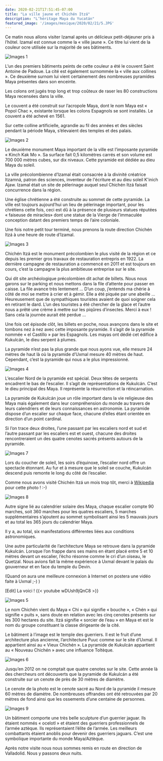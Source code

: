 ```yaml
---
date: 2020-02-21T17:51:45-07:00
title: "La ville jaune et Chichén Itzá"
description: "L’héritage Maya du Yucatán"
featured_image: '/images/mexique/2020/02/21/5.JPG'
---
```


Ce matin nous allons visiter Izamal après un délicieux petit-déjeuner pris à l’hôtel. Izamal est connue comme la « ville jaune ». Ce titre lui vient de la couleur ocre utilisée sur la majorité de ses bâtiments. 

![Images 1](/images/mexique/2020/02/21/1.JPG)

L’un des premiers bâtiments peints de cette couleur a été le couvent Saint Antoine de Padoue. La cité est également surnommée la « ville aux collines ». Ce deuxième surnom lui vient certainement des nombreuses pyramides Maya présentes dans son enceinte. 

Les colons ont jugés trop long et trop coûteux de raser les 80 constructions Maya recensées dans la ville. 

Le couvent a été construit sur l’acropole Maya, dont le nom Maya est « Popol Chac », existante lorsque les colons Espagnols se sont installés. Le couvent a été achevé en 1561.

Sur cette colline artificielle, agrandie au fil des années  et des siècles pendant la période Maya, s’élevaient des temples et des palais. 

![Images 2](/images/mexique/2020/02/21/2.JPG)

Le deuxième monument Maya important de la ville est l’imposante pyramide « Kinch Kak Mo ». Sa surface fait 0,5 kilomètres carrés et son volume est 700 000 mètres cubes, sur dix niveaux. Cette pyramide est dédiée au dieu Maya du soleil. 

La ville précolombienne d’Izamal était consacrée à la divinité créatrice Itzamná, patron des sciences, inventeur de l'écriture et au dieu soleil K'inich Ajaw. Izamal était un site de pèlerinage auquel seul Chichén Itzá faisait concurrence dans la région.

Une église chrétienne a été construite au sommet de cette pyramide. La ville est toujours aujourd’hui un lieu de pèlerinage important, pour les chrétiens cette fois, ceci est dû à la présence de plusieurs statues réputées « faiseuse de miracles» dont une statue de la Vierge de l’immaculée conception datant des premiers temps de l’aire coloniale. 

Une fois notre petit tour terminé, nous prenons la route direction Chichén Itzá à une heure de route d’Izamal. 

![Images 3](/images/mexique/2020/02/21/3.JPG)

Chichén Itzá est le monument précolombien le plus visité de la région et ce depuis les premier gros travaux de restauration entrepris en 1922. La dernière campagne de restauration a commencé en 2011 et est toujours en cours, c’est la campagne la plus ambitieuse entreprise sur le site. 

Qui dit site archéologique précolombien dit achat de billets. Nous nous garons sur le parking et nous mettons dans la file d’attente pour passer en caisse. La file avance très lentement ... D’un coup, j’entends ma chérie à côté de moi se mettre à crier et à gémir. Elle a été piquée par une abeille ... Heureusement que de sympathiques touristes avaient de quoi soigner cela en retirant le dard. L’un des touristes a été chercher de la glace et l’autre nous a prêté une crème à mettre sur les piqûres d’insectes. Merci à eux ! Sans cela la journée aurait été perdue ...

Une fois cet épisode clôt, les billets en poche, nous avançons dans le site et tombons nez à nez avec cette imposante pyramide. Il s’agit de la pyramide nommée « el Castillo » par les Espagnols. Les mayas ont dédié cet édifice à Kukulcán, le dieu serpent à plumes. 

La pyramide n’est pas la plus grande que nous ayons vue, elle mesure 24 mètres de haut là où la pyramide d’Uxmal mesure 40 mètres de haut. Cependant, c’est la pyramide qui nous a le plus impressionné. 

![Images 4](/images/mexique/2020/02/21/4.JPG)

L’escalier Nord de la pyramide est spécial. Deux têtes de serpents encadrent le bas de l’escalier. Il s’agit de représentations de Kukulcán. C’est le dieu principal des Maya. Il représente la résurrection et la réincarnation. 

La pyramide de Kukulcán joue un rôle important dans la vie religieuse des Maya mais également dans leur compréhension du monde au travers de leurs calendriers et de leurs connaissances en astronomie. La pyramide dispose d’un escalier sur chaque face, chacune d’elles étant orientée en direction d’un point cardinal. 

Si l’on trace deux droites, l’une passant par les escaliers nord et sud et l’autre passant par les escaliers est et ouest, chacune des droites rencontreraient un des quatre cenotes sacrés présents autours de la pyramide. 


![Images 7](/images/mexique/2020/02/21/7.JPG)

Lors du coucher de soleil, les soirs d’équinoxe, l’escalier nord offre un spectacle étonnant. Au fur et à mesure que le soleil se couche, Kukulcán descend puis remonte le long du côté de l’escalier. 

Comme nous avons visité Chichén Itzá un mois trop tôt, merci à [Wikipedia](https://fr.m.wikipedia.org/wiki/Fichier:ChichenItzaEquinox.jpg) pour cette photo ! :-)

![Images 8](/images/mexique/2020/02/21/8.JPG)

Autre signe lié au calendrier solaire des Maya, chaque escalier compte 90 marches, soit 360 marches pour les quatres escaliers, 5 marches supplémentaires s’ajoutent au sommet symbolisant ainsi les 5 mauvais jours et au total les 365 jours du calendrier Maya. 

Il y a, au total, six manifestations différentes liées aux conditions astronomiques.

Une autre particularité de l’architecture Maya se retrouve dans la pyramide Kukulcán. Lorsque l’on frappe dans ses mains en étant placé entre 5 et 10 mètres devant un escalier, l’écho résonne comme le cri d’un oiseau, le Quetzal. Nous avions fait la même expérience à Uxmal devant le palais du gouverneur et en face du temple du Devin. 

(Quand on aura une meilleure connexion à Internet on postera une vidéo faite à Uxmal ;-) )

[Edit] La voici !
{{< youtube wDUsh9jQnC8 >}}

![Images 5](/images/mexique/2020/02/21/5.JPG)

Le nom Chichén vient du Maya « Chi » qui signifie « bouche », « Chén » qui signifie « puits », sans doute en relation avec les cinq cenotes présents sur les 300 hectares du site. Itzá signifie « sorcier de l’eau » en Maya et est le nom du groupe constituant la classe dirigeante de la cité. 

Le bâtiment à l’image est le temple des guerriers. Il est le fruit d’une architecture plus ancienne, l’architecture Puuc comme sur le site d’Uxmal. Il appartient ainsi au « Vieux Chichén ». La pyramide de Kukulcán appartient au « Nouveau Chichén » avec une influence Toltèque. 

![Images 6](/images/mexique/2020/02/21/6.JPG)

Jusqu’en 2012 on ne comptait que quatre cenotes sur le site. Cette année là des chercheurs ont découverts que la pyramide de Kukulcán a été construite sur un cenote de près de 30 mètres de diamètre. 

Le cenote de la photo est le cenote sacré au Nord de la pyramide il mesure 60 mètres de diamètre. De nombreuses offrandes ont été retrouvées par 20 mètres de fond ainsi que les ossements d’une centaine de personnes. 

![Images 9](/images/mexique/2020/02/21/9.JPG)

Un bâtiment comporte une très belle sculpture d’un guerrier jaguar. Ils étaient nommés « ocelotl » et étaient des guerriers professionnels de l’armée aztèque. Ils représentaient l’élite de l’armée. Les meilleurs combattants étaient anoblis pour devenir des guerriers jaguars. C’est une symbolique importante du monde Maya/Aztèque. 

Après notre visite nous nous sommes remis en route en direction de Valladolid. Nous y passons deux nuits. 